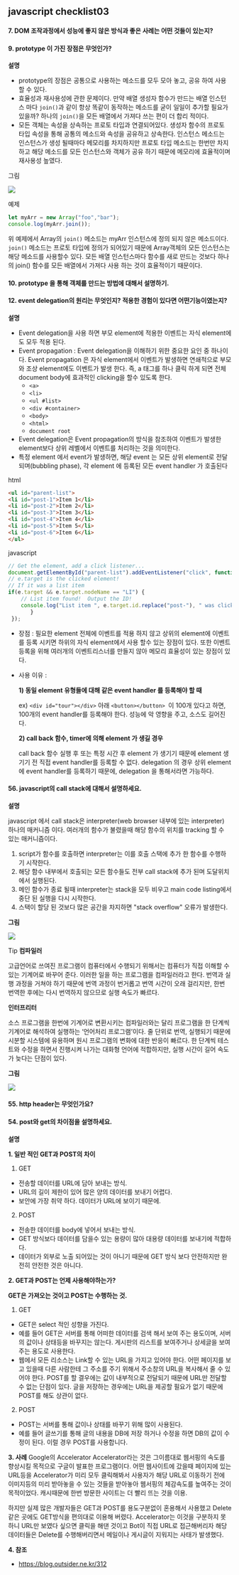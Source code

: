 ## javascript checklist03

#### 7.  DOM 조작과정에서 성능에 좋지 않은 방식과 좋은 사례는 어떤 것들이 있는지?
#### 9.  prototype 이 가진 장점은 무엇인가? 

**설명**
- prototype의 장점은 공통으로 사용하는 메소드를 모두 모아 놓고, 공유 하여 사용 할 수 있다.
- 효율성과 재사용성에 관한 문제이다. 만약 배열 생성자 함수가 만드는 배열 인스턴스 마다 `join()`과 같이 항상 똑같이 동작하는 메소드를 굳이 일일이 추가할 필요가 있을까? 하나의 `join()`을 모든 배열에서 가져다 쓰는 편이 더 합리 적이다.
- 모든 객체는 속성을 상속하는 프로토 타입과 연결되어있다. 생성자 함수의 프로토 타입 속성을 통해 공통의 메소드와 속성을 공유하고 상속한다. 인스턴스 메소드는 인스턴스가 생성 될때마다 메모리를 차지하지만 프로토 타입 메소드는 한번만 차지하고 해당 메소드를 모든 인스턴스와 객체가 공유 하기 때문에 메모리에 효율적이며 재사용성 높였다.

그림 

<img src="http://poiemaweb.com/img/object_literal_prototype_chaining.png" />

예제
~~~javascript
let myArr = new Array("foo","bar");
console.log(myArr.join());
~~~
위 예제에서 Array의 `join()` 메소드는 myArr 인스턴스에 정의 되지 않은 메소드이다. `join()` 메소드는 프로토 타입에 정의가 되어있기 때문에 Array객체의 모든 인스턴스는 해당 메소드를 사용할수 있다. 모든 배열 인스턴스마다 함수를 새로 만드는 것보다 하나의 join() 함수를 모든 배열에서 가져다 사용 하는 것이 효율적이기 때문이다.

#### 10.  prototype 을 통해 객체를 만드는 방법에 대해서 설명하기.



#### 12.  event delegation의 원리는 무엇인지? 적용한 경험이 있다면 어떤기능이였는지?
**설명**
- Event delegation을 사용 하면 부모 element에 적용한 이벤트는 자식 element에도 모두 적용 된다. 
- Event propagation : Event delegation을 이해하기 위한 중요한 요인 중 하나이다. Event propagation 은 자식 element에서 이벤트가 발생하면 연쇄적으로 부모와 조상 element에도 이벤트가 발생 한다. 즉, a 태그를 하나 클릭 하게 되면 전체 document body에 효과적인 clicking을 할수 있도록 한다. 
    - `<a>`
    - `<li>`
    - `<ul #list>`
    - `<div #container>`
    - `<body>`
    - `<html>`
    - `document root`
- Event delegation은 Event propagation의 방식을 참조하여 이벤트가 발생한 element보다 상위 레벨에서 이벤트를 처리하는 것을 의미한다.
- 특정 element 에서 event가 발생하면, 해당 event 는 모든 상위 element로 전달되며(bubbling phase), 각 element 에 등록된 모든 event handler 가 호출된다

html
~~~html
<ul id="parent-list">
<li id="post-1">Item 1</li>
<li id="post-2">Item 2</li>
<li id="post-3">Item 3</li>
<li id="post-4">Item 4</li>
<li id="post-5">Item 5</li>
<li id="post-6">Item 6</li>
</ul>
~~~

javascript
~~~javascript
// Get the element, add a click listener...
document.getElementById("parent-list").addEventListener("click", function(e) {
// e.target is the clicked element!
// If it was a list item
if(e.target && e.target.nodeName == "LI") {
    // List item found!  Output the ID!
    console.log("List item ", e.target.id.replace("post-"), " was clicked!");
       }
 });
~~~

- 장점 : 필요한 element 전체에 이벤트를 적용 하지 않고 상위의 element에 이벤트를 등록 시키면 하위의 자식 element에서 사용 할수 있는 장점이 있다. 또한 이벤트 등록을 위해 여러개의 이벤트리스너를 만들지 않아 메모리 효율성이 있는 장점이 있다.

- 사용 이유 : 

  **1) 동일 element 유형들에 대해 같은 event handler 를 등록해야 할 때**

  ex) `<div id="tour"></div>` 아래 `<button></button> `이 100개 있다고 하면, 100개의 event handler를 등록해야 한다. 성능에 악 영향을 주고, 소스도 길어진다.

  **2) call back 함수, timer에 의해 element 가 생길 경우**

  call back 함수 실행 후 또는 특정 시간 후 element 가 생기기 때문에 element 생기기 전 직접 event handler를 등록할 수 없다. delegation 의 경우 상위 element 에 event handler를 등록하기 때문에, delegation 을 통해서라면 가능하다.

#### 56.  javascript의 call stack에 대해서 설명하세요. 

**설명**

javascript 에서 call stack은 interpreter(web browser 내부에 있는 interpreter) 하나의 매커니즘 이다. 여러개의 함수가 불렸을때  해당 함수의 위치를 tracking 할 수 있는 매커니즘이다.

1. script가 함수를 호출하면 interpreter는 이를 호출 스택에 추가 한 함수를 수행하기 시작한다.
2. 해당 함수 내부에서 호출되는 모든 함수들도 전부 call stack에 추가 된며 도달위치에서 실행된다.
3. 메인 함수가 종료 될때 interpreter는 stack을 모두 비우고 main code listing에서 중단 된 실행을 다시 시작한다.
4. 스택이 할당 된 것보다 많은 공간을 차지하면 "stack overflow" 오류가 발생한다.

**그림**

<img src="https://www.simple-talk.com/wp-content/uploads/2016/09/ProcessFlow.png" />

Tip
**컴파일러**

고급언어로 쓰여진 프로그램이 컴퓨터에서 수행되기 위해서는 컴퓨터가 직접 이해할 수 있는 기계어로 바꾸어 준다. 이러한 일을 하는 프로그램을 컴파일러라고 한다. 번역과 실행 과정을 거쳐야 하기 때문에 번역 과정이 번거롭고 번역 시간이 오래 걸리지만, 한번 번역한 후에는 다시 번역하지 않으므로 실행 속도가 빠르다.

**인터프리터**

소스 프로그램을 한번에 기계어로 변환시키는 컴파일러와는 달리 프로그램을 한 단계씩 기계어로 해석하여 실행하는 ‘언어처리 프로그램’이다. 줄 단위로 번역, 실행되기 때문에 시분할 시스템에 유용하며 원시 프로그램의 변화에 대한 반응이 빠르다. 한 단계씩 테스트와 수정을 하면서 진행시켜 나가는 대화형 언어에 적합하지만, 실행 시간이 길어 속도가 늦다는 단점이 있다.


**그림**

<img src="http://cfile3.uf.tistory.com/image/147FE84F4F2E9E100E47E7" />


#### 55.  http header는 무엇인가요?



#### 54.  post와 get의 차이점을 설명하세요.
**설명**

**1. 일반 적인 GET과 POST의 차이**

1. GET 
- 전송할 데이터를 URL에 담아 보내는 방식.
- URL의 길이 제한이 있어 많은 양의 데이터를 보내기 어렵다.
- 보안에 가장 취약 하다. 데이터가 URL에 보이기 때문에.
2. POST
- 전송한 데이터를 body에 넣어서 보내는 방식.
- GET 방식보다 데이터를 담을수 있는 용량이 많아 대용량 데이터를 보내기에 적합하다.
- 데이터가 외부로 노출 되어있는 것이 아니기 때문에 GET 방식 보다 안전하지만 완전히 안전한 것은 아니다.

**2. GET과 POST는 언제 사용해야하는가?**

**GET은 가져오는 것이고 POST는 수행하는 것.**

1. GET
- GET은 select 적인 성향을 가진다.
- 예를 들어 GET은 서버를 통해 어떠한 데이터를 검색 해서 보여 주는 용도이며, 서버의 값이나 상태등을 바꾸지는 않는다. 게시판의 리스트를 보여주거나 상세글을 보여주는 용도로 사용한다.
- 웹에서 모든 리소스는 Link할 수 있는 URL을 가지고 있어야 한다. 어떤 페이지를 보고 있을때 다른 사람한테 그 주소를 주기 위해서 주소창의 URL을 복사해서 줄 수 있어야 한다. POST를 할 결우에는 값이 내부적으로 전달되기 때문에 URL만 전달할수 없는 단점이 있다. 글을 저장하는 경우에는 URL을 제공할 필요가 없기 때문에 POST를 해도 상관이 없다.

2. POST 
- POST는 서버를 통해 값이나 상태를 바꾸기 위해 많이 사용된다.
- 예를 들어 글쓰기를 통해 글의 내용을 DB에 저장 하거나 수정을 하면 DB의 값이 수정이 된다. 이럴 경우 POST를 사용합니다. 

**3. 사례**
Google의 Accelerator
Accelerator라는 것은 그이름대로 웹서핑의 속도를 향상시킬 목적으로 구글이 발표한 프로그램이다. 어떤 웹사이트에 갔을때 페이지에 있는 URL등을 Accelerator가 미리 모두 클릭해봐서 사용자가 해당 URL로 이동하기 전에 이미지등의 미리 받아놓을 수 있는 것들을 받아놓아 웹서핑의 체감속도를 높여주는 것이 목적이었다. 캐시때문에 한번 방문한 사이트는 더 빨리 뜨는 것을 이용.

하지만 실제 많은 개발자들은 GET과 POST를 용도구분없이 혼용해서 사용했고 Delete같은 곳에도 GET방식을 편의대로 이용해 버렸다. Accelerator는 이것을 구분하지 못하니 URL만 보였다 싶으면  클릭을 해댄 것이고 Bot이 직접 URL로 접근해버리자 해당 데이터들은 Delete를 수행해버리면서 메일이나 게시글이 지워지는 사태가 발생했다.

**4. 참조**
- https://blog.outsider.ne.kr/312
